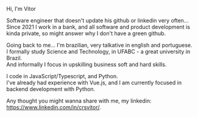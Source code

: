 Hi, I'm Vitor

Software engineer that doesn't update his github or linkedin very often... Since 2021 I work in a bank, and all software and product development is kinda private, so might answer why I don't have a green github.

Going back to me... I'm brazilian, very talkative in english and portuguese. <br>
I formally study Science and Technology, in UFABC - a great university in Brazil. <br>
And informally I focus in upskilling business soft and hard skills.

I code in JavaScript/Typescript, and Python. <br>
I've already had experience with Vue.js, and I am currently focused in backend development with Python.

Any thought you might wanna share with me, my linkedin: https://www.linkedin.com/in/crsvitor/.
<!---
crsvitor/crsvitor is a ✨ special ✨ repository because its `README.md` (this file) appears on your GitHub profile.
You can click the Preview link to take a look at your changes.
--->
